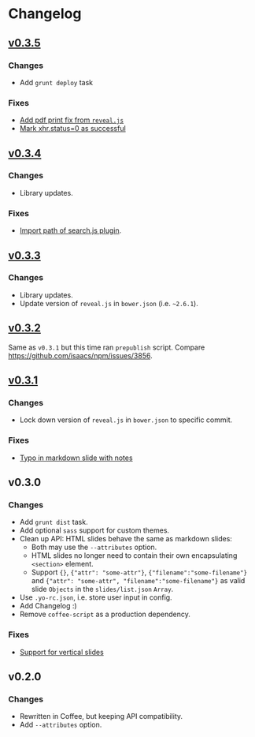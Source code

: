 # Changelog

## [v0.3.5](https://github.com/slara/generator-reveal/compare/v0.3.4...v0.3.5)
### Changes
 - Add `grunt deploy` task

### Fixes
 - [Add pdf print fix from `reveal.js`](https://github.com/slara/generator-reveal/pull/40)
 - [Mark xhr.status=0 as successful](https://github.com/slara/generator-reveal/pull/36)

## [v0.3.4](https://github.com/slara/generator-reveal/compare/v0.3.3...v0.3.4)
### Changes
 - Library updates.

### Fixes
 - [Import path of search.js plugin](https://github.com/slara/generator-reveal/pull/34).


## [v0.3.3](https://github.com/slara/generator-reveal/compare/v0.3.1...v0.3.3)
### Changes
 - Library updates.
 - Update version of `reveal.js` in `bower.json` (i.e. `~2.6.1`).

## [v0.3.2](https://github.com/slara/generator-reveal/compare/v0.3.0...v0.3.1)
Same as `v0.3.1` but this time ran `prepublish` script. Compare https://github.com/isaacs/npm/issues/3856.

## [v0.3.1](https://github.com/slara/generator-reveal/compare/v0.3.0...v0.3.1)
### Changes
- Lock down version of `reveal.js` in `bower.json` to specific commit.

### Fixes
- [Typo in markdown slide with notes](https://github.com/slara/generator-reveal/issues/28)

## v0.3.0
### Changes
- Add `grunt dist` task.
- Add optional `sass` support for custom themes.
- Clean up API: HTML slides behave the same as markdown slides:
    * Both may use the `--attributes` option.
    * HTML slides no longer need to contain their own encapsulating `<section>` element.
    * Support `{}`, `{"attr": "some-attr"}`, `{"filename":"some-filename"}` and `{"attr": "some-attr", "filename":"some-filename"}` as valid slide `Objects` in the `slides/list.json` `Array`.
- Use `.yo-rc.json`, i.e. store user input in config.
- Add Changelog :)
- Remove `coffee-script` as a production dependency.

### Fixes
- [Support for vertical slides](https://github.com/slara/generator-reveal/pull/27)

## v0.2.0
### Changes
- Rewritten in Coffee, but keeping API compatibility.
- Add `--attributes` option.
